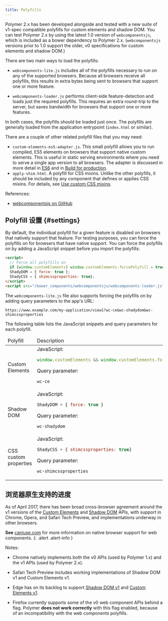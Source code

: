 ```yaml
---
title: Polyfills
---
```


<!--toc -->

Polymer 2.x has been developed alongside and tested with a new suite of v1-spec compatible polyfills
for custom elements and shadow DOM. You can test Polymer 2.x by using the latest 1.0 version of
`webcomponentsjs`, which is included as a bower dependency to Polymer 2.x. (`webcomponentsjs`
 versions prior to 1.0 support the older, v0 specifications for custom elements and shadow DOM.)

There are two main ways to load the polyfills:

*   `webcomponents-lite.js` includes all of the polyfills necessary to run on any of the supported
    browsers. Because all browsers receive all polyfills, this results in extra bytes being sent
    to browsers that support one or more feature.

*   `webcomponents-loader.js` performs client-side feature-detection and loads just the required
    polyfills. This requires an extra round-trip to the server, but saves bandwidth for browsers
    that support one or more features.

In both cases, the polyfills should be loaded just once. The polyfills are generally loaded from the
application entrypoint (`index.html` or similar).

There are a couple of other related polyfill files that you may need:

*   `custom-elements-es5-adapter.js`. This small polyfill allows you to run compiled, ES5 elements
    on browsers that support native custom elements. This is useful in static serving environments
    where you need to serve a single app version to all browsers. The adapter is discussed in more
    detail in [ES6](es6) and in [Build for production](/{{{polymer_version_dir}}}/toolbox/build-for-production).
*   `apply-shim.html`. A polyfill for CSS mixins. Unlike the other polyfills, it should be included
    by any component that defines or applies CSS mixins. For details, see
    [Use custom CSS mixins](/{{{polymer_version_dir}}}/docs/devguide/custom-css-properties#use-custom-css-mixins).

References:
*   [webcomponentsjs on GitHub](https://github.com/webcomponents/webcomponentsjs)

## Polyfill 设置 {#settings}

By default, the individual polyfill for a given feature is disabled on browsers that natively support
that feature. For testing purposes, you can force the polyfills on for browsers that have native
support. You can force the polyfills on by adding a JavaScript snippet before you
import the polyfills:

```html
<script>
  // Force all polyfills on
  if (window.customElements) window.customElements.forcePolyfill = true;
  ShadyDOM = { force: true };
  ShadyCSS = { shimcssproperties: true};
</script>
<script src="/bower_components/webcomponentsjs/webcomponents-loader.js"></script>
```

The `webcomponents-lite.js` file also supports forcing the polyfills on by adding query parameters to
the app's URL:

`https://www.example.com/my-application/view1?wc-ce&wc-shadydom&wc-shimcssproperties`

The following table lists the JavaScript snippets and query parameters for each polyfill.

<table>
<thead>
<tr>
  <td>
    Polyfill
  </td>
  <td>
    Description
  </td>
</tr>
</thead>
<tbody>
 <tr>
    <td>
      Custom Elements
    </td>
    <td>
JavaScript:

```js
window.customElements && window.customElements.forcePolyfill = true;
```

Query parameter:

`wc-ce`
    </td>
  </tr>
  <tr>
    <td>
      Shadow DOM
    </td>
    <td>
JavaScript:

```js
ShadyDOM = { force: true }
```

Query parameter:

`wc-shadydom`
    </td>
  </tr>
    <tr>
    <td>
      CSS custom properties
    </td>
    <td>
JavaScript:

```js
ShadyCSS = { shimcssproperties: true}
```

Query parameter:

`wc-shimcssproperties`
    </td>
  </tr>
</tbody>
</table>



## 浏览器原生支持的进度

As of April 2017, there has been broad cross-browser agreement around the v1 versions of the [Custom
Elements](https://w3c.github.io/webcomponents/spec/custom/) and [Shadow
DOM](https://w3c.github.io/webcomponents/spec/shadow/) APIs, with support in Chrome, Opera, and
Safari Tech Preview, and implementations underway in other browsers.

**See** [caniuse.com](http://caniuse.com/) for more information on native browser support for web
components.
{: .alert .alert-info }

Notes:

-   Chrome natively implements both the v0 APIs (used by Polymer 1.x) and the v1 APIs
    (used by Polymer 2.x).

-   Safari Tech Preview includes working implementations of Shadow DOM v1 and Custom Elements v1.

-   Edge has on its backlog to support [Shadow
    DOM v1](https://wpdev.uservoice.com/forums/257854-microsoft-edge-developer/suggestions/6263785-shadow-dom-unprefixed)
    and [Custom Elements v1](https://wpdev.uservoice.com/forums/257854-microsoft-edge-developer/suggestions/6261298-custom-elements).

-   Firefox currently supports some of the v0 web component APIs behind a flag. Polymer
    **does not work correctly** with this flag enabled, because of an incompatibility with the web
    components polyfills.
